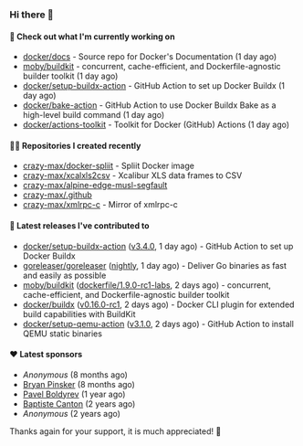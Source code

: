 ### Hi there 👋

#### 👷 Check out what I'm currently working on

- [docker/docs](https://github.com/docker/docs) - Source repo for Docker&#39;s Documentation (1 day ago)
- [moby/buildkit](https://github.com/moby/buildkit) - concurrent, cache-efficient, and Dockerfile-agnostic builder toolkit (1 day ago)
- [docker/setup-buildx-action](https://github.com/docker/setup-buildx-action) - GitHub Action to set up Docker Buildx (1 day ago)
- [docker/bake-action](https://github.com/docker/bake-action) - GitHub Action to use Docker Buildx Bake as a high-level build command (1 day ago)
- [docker/actions-toolkit](https://github.com/docker/actions-toolkit) - Toolkit for Docker (GitHub) Actions (1 day ago)

#### 👨‍💻 Repositories I created recently

- [crazy-max/docker-spliit](https://github.com/crazy-max/docker-spliit) - Spliit Docker image
- [crazy-max/xcalxls2csv](https://github.com/crazy-max/xcalxls2csv) - Xcalibur XLS data frames to CSV
- [crazy-max/alpine-edge-musl-segfault](https://github.com/crazy-max/alpine-edge-musl-segfault)
- [crazy-max/.github](https://github.com/crazy-max/.github)
- [crazy-max/xmlrpc-c](https://github.com/crazy-max/xmlrpc-c) - Mirror of xmlrpc-c

#### 🚀 Latest releases I've contributed to

- [docker/setup-buildx-action](https://github.com/docker/setup-buildx-action) ([v3.4.0](https://github.com/docker/setup-buildx-action/releases/tag/v3.4.0), 1 day ago) - GitHub Action to set up Docker Buildx
- [goreleaser/goreleaser](https://github.com/goreleaser/goreleaser) ([nightly](https://github.com/goreleaser/goreleaser/releases/tag/nightly), 1 day ago) - Deliver Go binaries as fast and easily as possible
- [moby/buildkit](https://github.com/moby/buildkit) ([dockerfile/1.9.0-rc1-labs](https://github.com/moby/buildkit/releases/tag/dockerfile/1.9.0-rc1-labs), 2 days ago) - concurrent, cache-efficient, and Dockerfile-agnostic builder toolkit
- [docker/buildx](https://github.com/docker/buildx) ([v0.16.0-rc1](https://github.com/docker/buildx/releases/tag/v0.16.0-rc1), 2 days ago) - Docker CLI plugin for extended build capabilities with BuildKit
- [docker/setup-qemu-action](https://github.com/docker/setup-qemu-action) ([v3.1.0](https://github.com/docker/setup-qemu-action/releases/tag/v3.1.0), 2 days ago) - GitHub Action to install QEMU static binaries

#### ❤️ Latest sponsors
- _Anonymous_ (8 months ago)
- [Bryan Pinsker](https://github.com/BryanPinsker) (8 months ago)
- [Pavel Boldyrev](https://github.com/bpg) (1 year ago)
- [Baptiste Canton](https://github.com/batmac) (2 years ago)
- _Anonymous_ (2 years ago)

Thanks again for your support, it is much appreciated! 🙏
